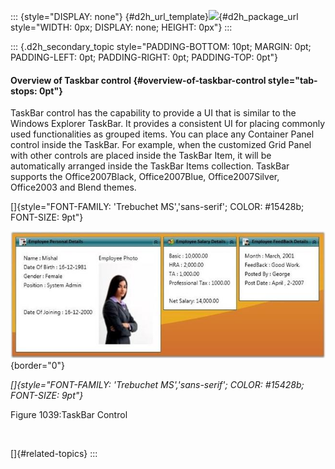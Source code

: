 ::: {style="DISPLAY: none"}
[](ms-xhelp:///?Id=d2h_url_template){#d2h_url_template}![](!package_url!){#d2h_package_url style="WIDTH: 0px; DISPLAY: none; HEIGHT: 0px"}
:::

::: {.d2h_secondary_topic style="PADDING-BOTTOM: 10pt; MARGIN: 0pt; PADDING-LEFT: 0pt; PADDING-RIGHT: 0pt; PADDING-TOP: 0pt"}
#### Overview of Taskbar control {#overview-of-taskbar-control style="tab-stops: 0pt"}

TaskBar control has the capability to provide a UI that is similar to the Windows Explorer TaskBar. It provides a consistent UI for placing commonly used functionalities as grouped items. You can place any Container Panel control inside the TaskBar. For example, when the customized Grid Panel with other controls are placed inside the TaskBar Item, it will be automatically arranged inside the TaskBar Items collection. TaskBar supports the Office2007Black, Office2007Blue, Office2007Silver, Office2003 and Blend themes.

[]{style="FONT-FAMILY: 'Trebuchet MS','sans-serif'; COLOR: #15428b; FONT-SIZE: 9pt"} 

![](ImagesExt/image30_926.jpg){border="0"}

*[]{style="FONT-FAMILY: 'Trebuchet MS','sans-serif'; COLOR: #15428b; FONT-SIZE: 9pt"}* 

Figure 1039:TaskBar Control

 

[]{#related-topics}
:::

